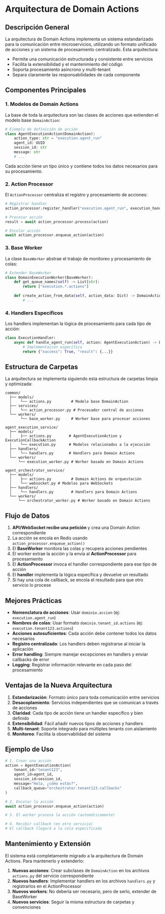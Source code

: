 # Arquitectura de Domain Actions

## Descripción General

La arquitectura de Domain Actions implementa un sistema estandarizado para la comunicación entre microservicios, utilizando un formato unificado de acciones y un sistema de procesamiento centralizado. Esta arquitectura:

- Permite una comunicación estructurada y consistente entre servicios
- Facilita la extensibilidad y el mantenimiento del código
- Soporta procesamiento asíncrono y multi-tenant
- Separa claramente las responsabilidades de cada componente

## Componentes Principales

### 1. Modelos de Domain Actions

La base de toda la arquitectura son las clases de acciones que extienden el modelo base `DomainAction`:

```python
# Ejemplo de definición de acción
class AgentExecutionAction(DomainAction):
    action_type: str = "execution.agent_run"
    agent_id: UUID
    session_id: str
    message: str
    # ...
```

Cada acción tiene un tipo único y contiene todos los datos necesarios para su procesamiento.

### 2. Action Processor

El `ActionProcessor` centraliza el registro y procesamiento de acciones:

```python
# Registrar handler
action_processor.register_handler("execution.agent_run", execution_handler.handle_agent_run)

# Procesar acción
result = await action_processor.process(action)

# Encolar acción
await action_processor.enqueue_action(action)
```

### 3. Base Worker

La clase `BaseWorker` abstrae el trabajo de monitoreo y procesamiento de colas:

```python
# Extender BaseWorker
class DomainExecutionWorker(BaseWorker):
    def get_queue_names(self) -> List[str]:
        return ["execution.*.actions"]
        
    def create_action_from_data(self, action_data: Dict) -> DomainAction:
        # ...
```

### 4. Handlers Específicos

Los handlers implementan la lógica de procesamiento para cada tipo de acción:

```python
class ExecutionHandler:
    async def handle_agent_run(self, action: AgentExecutionAction) -> Dict[str, Any]:
        # Implementación específica
        return {"success": True, "result": {...}}
```

## Estructura de Carpetas

La arquitectura se implementa siguiendo esta estructura de carpetas limpia y optimizada:

```
common/
  ├── models/
  │    └── actions.py         # Modelo base DomainAction
  ├── services/
  │    └── action_processor.py # Procesador central de acciones
  └── workers/
       └── base_worker.py     # Worker base para procesar acciones

agent_execution_service/
  ├── models/
  │    ├── actions.py        # AgentExecutionAction y ExecutionCallbackAction
  │    └── execution.py      # Modelos relacionados a la ejecución
  ├── handlers/
  │    └── handlers.py       # Handlers para Domain Actions
  └── workers/
      └── execution_worker.py # Worker basado en Domain Actions

agent_orchestrator_service/
  ├── models/
  │    ├── actions.py         # Domain Actions de orquestación
  │    └── websocket.py # Modelos para WebSockets
  ├── handlers/
  │    └── handlers.py        # Handlers para Domain Actions
  └── workers/
      └── orchestrator_worker.py # Worker basado en Domain Actions
```

## Flujo de Datos

1. **API/WebSocket recibe una petición** y crea una Domain Action correspondiente
2. La acción se encola en Redis usando `action_processor.enqueue_action()`
3. El **BaseWorker** monitora las colas y recupera acciones pendientes
4. El worker extrae la acción y la envía al **ActionProcessor** para procesamiento
5. El **ActionProcessor** invoca el handler correspondiente para ese tipo de acción
6. El **handler** implementa la lógica específica y devuelve un resultado
7. Si hay una cola de callback, se encola el resultado para que otro servicio lo procese

## Mejores Prácticas

- **Nomenclatura de acciones**: Usar `dominio.accion` (ej: `execution.agent_run`)
- **Nombres de colas**: Usar formato `dominio.tenant_id.actions` (ej: `execution.tenant123.actions`)
- **Acciones autosuficientes**: Cada acción debe contener todos los datos necesarios
- **Registro centralizado**: Los handlers deben registrarse al iniciar la aplicación
- **Error handling**: Siempre manejar excepciones en handlers y enviar callbacks de error
- **Logging**: Registrar información relevante en cada paso del procesamiento

## Ventajas de la Nueva Arquitectura

1. **Estandarización**: Formato único para toda comunicación entre servicios
2. **Desacoplamiento**: Servicios independientes que se comunican a través de acciones
3. **Claridad**: Cada tipo de acción tiene un handler específico y bien definido
4. **Extensibilidad**: Fácil añadir nuevos tipos de acciones y handlers
5. **Multi-tenant**: Soporte integrado para múltiples tenants con aislamiento
6. **Monitoreo**: Facilita la observabilidad del sistema

## Ejemplo de Uso

```python
# 1. Crear una acción
action = AgentExecutionAction(
    tenant_id="tenant123",
    agent_id=agent_id,
    session_id=session_id,
    message="Hola, ¿cómo estás?",
    callback_queue="orchestrator.tenant123.callbacks"
)

# 2. Encolar la acción
await action_processor.enqueue_action(action)

# 3. El worker procesa la acción (automáticamente)

# 4. Recibir callback (en otro servicio)
# El callback llegará a la cola especificada
```

## Mantenimiento y Extensión

El sistema está completamente migrado a la arquitectura de Domain Actions. Para mantenerlo y extenderlo:

1. **Nuevas acciones**: Crear subclases de `DomainAction` en los archivos `actions.py` del servicio correspondiente
2. **Nuevos handlers**: Implementar handlers en los archivos `handlers.py` y registrarlos en el ActionProcessor
3. **Nuevos workers**: No debería ser necesario, pero de serlo, extender de BaseWorker
4. **Nuevos servicios**: Seguir la misma estructura de carpetas y convenciones
